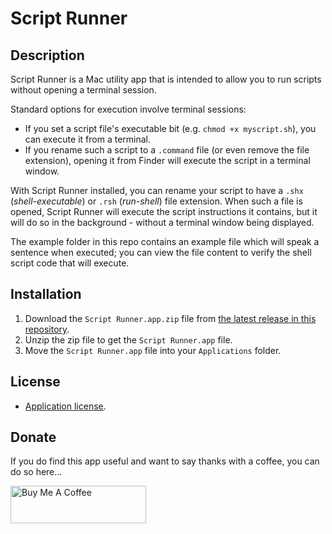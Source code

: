 # Script Runner

## Description
Script Runner is a Mac utility app that is intended to allow you to run scripts without opening a terminal session.

Standard options for execution involve terminal sessions:

- If you set a script file's executable bit (e.g. `chmod +x myscript.sh`), you can execute it from a terminal.
- If you rename such a script to a `.command` file (or even remove the file extension), opening it from Finder will execute the script in a terminal window.

With Script Runner installed, you can rename your script to have a `.shx` (*shell-executable*) or `.rsh` (*run-shell*) file extension. When such a file is opened, Script Runner will execute the script instructions it contains, but it will do so in the background - without a terminal window being displayed.

The example folder in this repo contains an example file which will speak a sentence when executed; you can view the file content to verify the shell script code that will execute.


## Installation
1. Download the `Script Runner.app.zip` file from [the latest release in this repository](https://github.com/sylumer/scriptrunner/releases).
2. Unzip the zip file to get the `Script Runner.app` file.
2. Move the `Script Runner.app` file into your `Applications` folder.

## License
- [Application license](https://github.com/sylumer/scriptrunner/blob/main/.github/license.md).

## Donate
If you do find this app useful and want to say thanks with a coffee, you can do so here...

<a href="https://www.buymeacoffee.com/sylumer" target="_blank"><img src="https://cdn.buymeacoffee.com/buttons/v2/default-yellow.png" alt="Buy Me A Coffee" style="height: 60px !important;width: 217px !important;" ></a>

